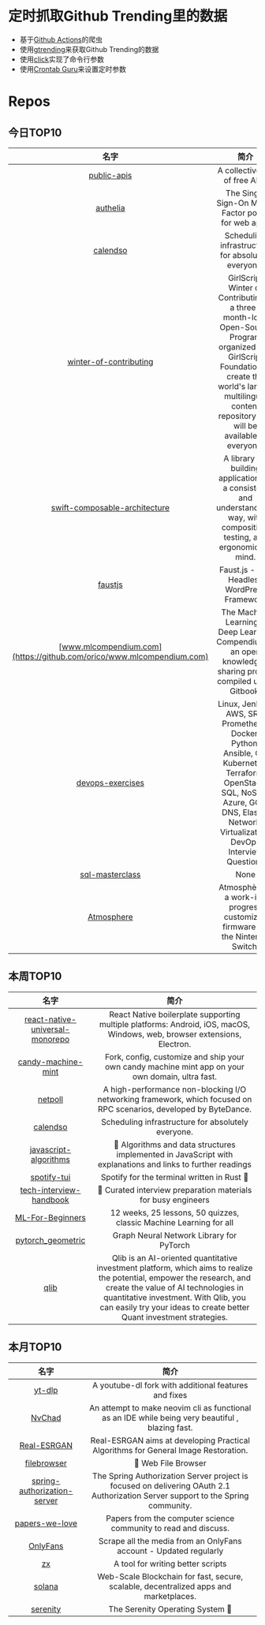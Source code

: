 # 定时抓取Github Trending里的数据
* 基于[Github Actions](https://docs.github.com/en/actions)的爬虫
* 使用[gtrending](https://github.com/hedythedev/gtrending)来获取Github Trending的数据
* 使用[click](https://github.com/pallets/click)实现了命令行参数
* 使用[Crontab Guru](https://crontab.guru/)来设置定时参数

# Repos
## 今日TOP10 
<!-- START OF DAILY_TOP10_REPOS -->
| 名字 | 简介 |
| :----: | :----: |
| [public-apis](https://github.com/public-apis/public-apis) | A collective list of free APIs |
| [authelia](https://github.com/authelia/authelia) | The Single Sign-On Multi-Factor portal for web apps |
| [calendso](https://github.com/calendso/calendso) | Scheduling infrastructure for absolutely everyone. |
| [winter-of-contributing](https://github.com/girlscript/winter-of-contributing) | GirlScript Winter of Contributing is a three-month-long Open-Source Program organized by🧡GirlScript Foundation to create the world's largest multilingual content repository that will be available to everyone. |
| [swift-composable-architecture](https://github.com/pointfreeco/swift-composable-architecture) | A library for building applications in a consistent and understandable way, with composition, testing, and ergonomics in mind. |
| [faustjs](https://github.com/wpengine/faustjs) | Faust.js - The Headless WordPress Framework |
| [www.mlcompendium.com](https://github.com/orico/www.mlcompendium.com) | The Machine Learning & Deep Learning Compendium is an open knowledge-sharing project compiled using Gitbook. |
| [devops-exercises](https://github.com/bregman-arie/devops-exercises) | Linux, Jenkins, AWS, SRE, Prometheus, Docker, Python, Ansible, Git, Kubernetes, Terraform, OpenStack, SQL, NoSQL, Azure, GCP, DNS, Elastic, Network, Virtualization. DevOps Interview Questions |
| [sql-masterclass](https://github.com/DataWithDanny/sql-masterclass) | None |
| [Atmosphere](https://github.com/Atmosphere-NX/Atmosphere) | Atmosphère is a work-in-progress customized firmware for the Nintendo Switch. |
<!-- END OF DAILY_TOP10_REPOS -->

## 本周TOP10
<!-- START OF WEEKLY_TOP10_REPOS -->
| 名字 | 简介 |
| :----: | :----: |
| [react-native-universal-monorepo](https://github.com/mmazzarolo/react-native-universal-monorepo) | React Native boilerplate supporting multiple platforms: Android, iOS, macOS, Windows, web, browser extensions, Electron. |
| [candy-machine-mint](https://github.com/exiled-apes/candy-machine-mint) | Fork, config, customize and ship your own candy machine mint app on your own domain, ultra fast. |
| [netpoll](https://github.com/cloudwego/netpoll) | A high-performance non-blocking I/O networking framework, which focused on RPC scenarios, developed by ByteDance. |
| [calendso](https://github.com/calendso/calendso) | Scheduling infrastructure for absolutely everyone. |
| [javascript-algorithms](https://github.com/trekhleb/javascript-algorithms) | 📝 Algorithms and data structures implemented in JavaScript with explanations and links to further readings |
| [spotify-tui](https://github.com/Rigellute/spotify-tui) | Spotify for the terminal written in Rust 🚀 |
| [tech-interview-handbook](https://github.com/yangshun/tech-interview-handbook) | 💯 Curated interview preparation materials for busy engineers |
| [ML-For-Beginners](https://github.com/microsoft/ML-For-Beginners) | 12 weeks, 25 lessons, 50 quizzes, classic Machine Learning for all |
| [pytorch_geometric](https://github.com/pyg-team/pytorch_geometric) | Graph Neural Network Library for PyTorch |
| [qlib](https://github.com/microsoft/qlib) | Qlib is an AI-oriented quantitative investment platform, which aims to realize the potential, empower the research, and create the value of AI technologies in quantitative investment. With Qlib, you can easily try your ideas to create better Quant investment strategies. |
<!-- END OF WEEKLY_TOP10_REPOS -->

## 本月TOP10
<!-- START OF MONTHLY_TOP10_REPOS -->
| 名字 | 简介 |
| :----: | :----: |
| [yt-dlp](https://github.com/yt-dlp/yt-dlp) | A youtube-dl fork with additional features and fixes |
| [NvChad](https://github.com/NvChad/NvChad) | An attempt to make neovim cli as functional as an IDE while being very beautiful , blazing fast. |
| [Real-ESRGAN](https://github.com/xinntao/Real-ESRGAN) | Real-ESRGAN aims at developing Practical Algorithms for General Image Restoration. |
| [filebrowser](https://github.com/filebrowser/filebrowser) | 📂 Web File Browser |
| [spring-authorization-server](https://github.com/spring-projects/spring-authorization-server) | The Spring Authorization Server project is focused on delivering OAuth 2.1 Authorization Server support to the Spring community. |
| [papers-we-love](https://github.com/papers-we-love/papers-we-love) | Papers from the computer science community to read and discuss. |
| [OnlyFans](https://github.com/DIGITALCRIMINAL/OnlyFans) | Scrape all the media from an OnlyFans account - Updated regularly |
| [zx](https://github.com/google/zx) | A tool for writing better scripts |
| [solana](https://github.com/solana-labs/solana) | Web-Scale Blockchain for fast, secure, scalable, decentralized apps and marketplaces. |
| [serenity](https://github.com/SerenityOS/serenity) | The Serenity Operating System 🐞 |
<!-- END OF MONTHLY_TOP10_REPOS -->
